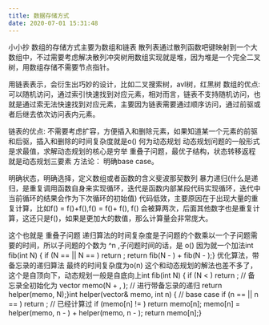 ```yaml
---
title: 数据存储方式
date: 2020-07-01 15:31:48
---
```


小小抄 数组的存储方式主要为数组和链表 散列表通过散列函数吧键映射到一个大数组中，不过需要考虑解决散列冲突树用数组实现就是堆，因为堆是一个完全二叉树，用数组存储不需要节点指针。

用链表表示，会衍生出巧妙的设计，比如二叉搜索树，avl树，红黑树 数组的优点: 可以随机访问，通过索引快速找到对应元素，相对而言，链表不支持随机访问，也就是通过索无法快速找到对应元素，主要因为链表需要通过顺序访问，通过前驱或者后继去依次访问表内元素。

链表的优点: 不需要考虑扩容，方便插入和删除元素，如果知道某一个元素的前驱和后驱，插入和删除的时间复杂度就是o() 何为动态规划 动态规划问题的一般形式是求最值，求解动态规划的核心是穷举 重叠子问题，最优子结构，状态转移返程就是动态规划三要素 方法论： 明确base case。

明确状态，明确选择，定义数组或者函数的含义斐波那契数列 暴力递归(什么是递归，是重复调用函数自身来实现循环，迭代是函数内部某段代码实现循环，迭代中当前循环的结果会作为下次循环的初始值) 代码低效，主要原因在于出现大量的重复计算，比如f() = f()+f(),f() = f()+ f(), f() 会被算两次，后面其他数字也是重复计算，这还只是f()，如果是更加大的数值，那么计算量会非常庞大。

这个也就是 重叠子问题 递归算法的时间复杂度是子问题的个数乘以一个子问题需要的时间，所以子问题的个数为 ^n ,子问题时间的话，是 o() 因为就一个加法int fib(int N) { if (N ==  || N == ) return ; return fib(N - ) + fib(N - );} 优化算法，带备忘录的递归算法 最终的时间复杂度为o(n) 这个和动态规划的解法也差不多了， 这个是自顶向下，动态规划一般是自底向上int fib(int N) { if (N < ) return ; // 备忘录全初始化为  vector<int> memo(N + , ); // 进行带备忘录的递归 return helper(memo, N);}int helper(vector<int>& memo, int n) { // base case if (n ==  || n == ) return ; // 已经计算过 if (memo[n] != ) return memo[n]; memo[n] = helper(memo, n - ) + helper(memo, n - ); return memo[n];}
